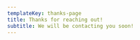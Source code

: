 ```yaml
---
templateKey: thanks-page
title: Thanks for reaching out!
subtitle: We will be contacting you soon!
---
```

